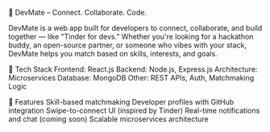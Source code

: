 🔗 DevMate – Connect. Collaborate. Code.

DevMate is a web app built for developers to connect, collaborate, and build together — like "Tinder for devs." Whether you're looking for a hackathon buddy, an open-source partner, or someone who vibes with your stack, DevMate helps you match based on skills, interests, and goals.

🚀 Tech Stack
Frontend: React.js
Backend: Node.js, Express.js
Architecture: Microservices
Database: MongoDB 
Other: REST APIs, Auth, Matchmaking Logic

🧠 Features
Skill-based matchmaking
Developer profiles with GitHub integration
Swipe-to-connect UI (inspired by Tinder)
Real-time notifications and chat (coming soon)
Scalable microservices architecture

